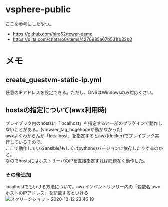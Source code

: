 # vsphere-public
ここを参考にしたやつ。
* https://github.com/hiro52/tower-demo
* https://qiita.com/chataro0/items/4276985a67b531fb32b0

# メモ


## create_guestvm-static-ip.yml
任意のIPアドレスを設定できる。ただし、DNSはWindowsのみ対応くさい。


## hostsの指定について(awx利用時)
プレイブック内のhostsに「localhost」を指定すると一部のプラグインで動作しないことがある。(vmwaer_tag_hogehogeが動かなかった)  
awxよくわからんが「localhost」を指定するとawx(docker)でプレイブック実行している？ので、  
ここで動作しているansible/もしくはpythonのバージョンに依存したりするのかと。  
なのでhostsにはホストサーバのIPを直接指定すれば問題なく動作した。
### その後追加
localhostでもいける方法について。awxインベントリツリー内の「変数名:awxホストのIPアドレス」を記載するといける
![スクリーンショット 2020-10-12 23 46 19](https://user-images.githubusercontent.com/59173102/95760385-ec833d00-0ce5-11eb-9f7b-c2b1a2f4face.png)
